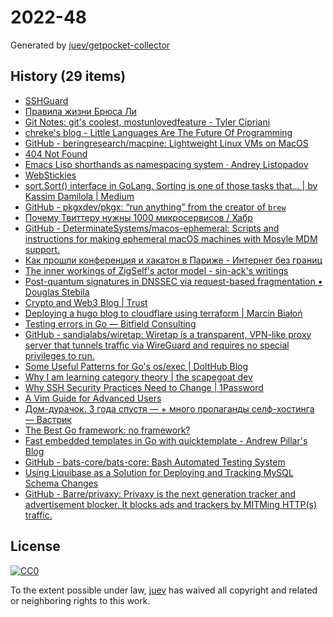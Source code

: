 # 2022-48

Generated by [juev/getpocket-collector](https://github.com/juev/getpocket-collector)

## History (29 items)

- [SSHGuard](https://sshguard.net)
- [Правила жизни Брюса Ли](https://www.pravilamag.ru/hero/45-bruce-lee/)
- [Git Notes: git's coolest, mostunlovedfeature - Tyler Cipriani](https://tylercipriani.com/blog/2022/11/19/git-notes-gits-coolest-most-unloved-feature/)
- [chreke's blog - Little Languages Are The Future Of Programming](https://chreke.com/little-languages.html)
- [GitHub - beringresearch/macpine: Lightweight Linux VMs on MacOS](https://github.com/beringresearch/macpine)
- [404 Not Found](https://righto.com/2022/11/a-bug-fix-in-8086-microprocessor.html)
- [Emacs Lisp shorthands as namespacing system · Andrey Listopadov](https://andreyorst.gitlab.io/posts/2022-11-01-emacs-lisp-shorthands-as-namespacing-system/)
- [WebStickies](https://lawrencehook.com/ws/)
- [sort.Sort() interface in GoLang. Sorting is one of those tasks that… | by Kassim Damilola | Medium](https://medium.com/@kdnotes/sort-sort-interface-in-golang-1d263d96956d)
- [GitHub - pkgxdev/pkgx: “run anything” from the creator of `brew`](https://github.com/pkgxdev/pkgx)
- [Почему Твиттеру нужны 1000 микросервисов / Хабр](https://habr.com/ru/articles/701788/)
- [GitHub - DeterminateSystems/macos-ephemeral: Scripts and instructions for making ephemeral macOS machines with Mosyle MDM support.](https://github.com/DeterminateSystems/macos-ephemeral)
- [Как прошли конференция и хакатон в Париже - Интернет без границ](https://internetborders.net/ru/blog/2022/11/23/paris-report/)
- [The inner workings of ZigSelf's actor model - sin-ack's writings](https://sin-ack.github.io/posts/zigself-actor/)
- [Post-quantum signatures in DNSSEC via request-based fragmentation • Douglas Stebila](https://www.douglas.stebila.ca/research/papers/PQCrypto-GoeSte23/)
- [Crypto and Web3 Blog | Trust](https://trustwallet.com/blog)
- [Deploying a hugo blog to cloudflare using terraform | Marcin Białoń](https://bialon.net/post/deploying-hugo-blog-to-cloudflare-with-terraform/)
- [Testing errors in Go — Bitfield Consulting](https://bitfieldconsulting.com/golang/testing-errors)
- [GitHub - sandialabs/wiretap: Wiretap is a transparent, VPN-like proxy server that tunnels traffic via WireGuard and requires no special privileges to run.](https://github.com/sandialabs/wiretap)
- [Some Useful Patterns for Go's os/exec | DoltHub Blog](https://www.dolthub.com/blog/2022-11-28-go-os-exec-patterns/)
- [Why I am learning category theory | the scapegoat dev](https://the.scapegoat.dev/why-i-am-learning-category-theory-1/)
- [Why SSH Security Practices Need to Change | 1Password](https://blog.1password.com/ssh-security-practices-changing/)
- [A Vim Guide for Advanced Users](https://thevaluable.dev/vim-advanced/)
- [Дом-дурачок. 3 года спустя — + много пропаганды селф-хостинга — Вастрик](https://vas3k.blog/notes/homelab_2022/)
- [The Best Go framework: no framework?](https://threedots.tech/post/best-go-framework/)
- [Fast embedded templates in Go with quicktemplate - Andrew Pillar's Blog](https://andrewpillar.com/programming/2022/11/29/fast-embedded-templates-in-go-with-quicktemplate/)
- [GitHub - bats-core/bats-core: Bash Automated Testing System](https://github.com/bats-core/bats-core)
- [Using Liquibase as a Solution for Deploying and Tracking MySQL Schema Changes](https://www.percona.com/blog/using-liquibase-as-a-solution-for-deploying-and-tracking-mysql-schema-changes/)
- [GitHub - Barre/privaxy: Privaxy is the next generation tracker and advertisement blocker. It blocks ads and trackers by MITMing HTTP(s) traffic.](https://github.com/Barre/privaxy)

## License

[![CC0](https://mirrors.creativecommons.org/presskit/buttons/88x31/svg/cc-zero.svg)](https://creativecommons.org/publicdomain/zero/1.0/)

To the extent possible under law, [juev](https://github.com/juev) has waived all copyright and related or neighboring rights to this work.
